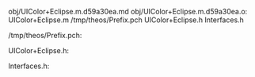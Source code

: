 obj/UIColor+Eclipse.m.d59a30ea.md obj/UIColor+Eclipse.m.d59a30ea.o: \
  UIColor+Eclipse.m /tmp/theos/Prefix.pch UIColor+Eclipse.h Interfaces.h

/tmp/theos/Prefix.pch:

UIColor+Eclipse.h:

Interfaces.h:
